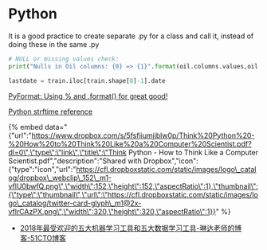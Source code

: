 # Python

It is a good practice to create separate .py for a class and call it, instead of doing these in the same .py 



```python
# NULL or missing values check:
print("Nulls in Oil columns: {0} => {1}".format(oil.columns.values,oil.isnull().any().values))

lastdate = train.iloc[train.shape[0]-1].date
```

[PyFormat: Using % and .format\(\) for great good!](https://pyformat.info/)

[Python strftime reference](http://strftime.org/)

{% embed data="{\"url\":\"https://www.dropbox.com/s/5fsfiiumjjblw0p/Think%20Python%20-%20How%20to%20Think%20Like%20a%20Computer%20Scientist.pdf?dl=0\",\"type\":\"link\",\"title\":\"Think Python - How to Think Like a Computer Scientist.pdf\",\"description\":\"Shared with Dropbox\",\"icon\":{\"type\":\"icon\",\"url\":\"https://cfl.dropboxstatic.com/static/images/logo\_catalog/dropbox\_webclip\_152\_m1-vflU0bwfQ.png\",\"width\":152,\"height\":152,\"aspectRatio\":1},\"thumbnail\":{\"type\":\"thumbnail\",\"url\":\"https://cfl.dropboxstatic.com/static/images/logo\_catalog/twitter-card-glyph\_m1@2x-vflrCAzPX.png\",\"width\":320,\"height\":320,\"aspectRatio\":1}}" %}

* [2018年最受欢迎的五大机器学习工具和五大数据学习工具-琳达老师的博客-51CTO博客](http://blog.51cto.com/13722730/2114489)

